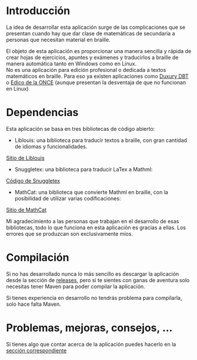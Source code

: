 # Introducción
La idea de desarrollar esta aplicación surge de las complicaciones que se presentan cuando hay
que dar clase de matemáticas de secundaria a personas que necesitan material en braille.

El objeto de esta aplicación es proporcionar una manera sencilla y rápida de crear hojas de 
ejercicios, apuntes y exámenes y traducirlos a braille de manera automática tanto en 
Windows como en Linux.  
No es una aplicación para edición profesional o dedicada a textos matemáticos en braille. Para
eso ya existen aplicaciones como [Duxury DBT](https://www.duxburysystems.com/) o 
[Edico de la ONCE](https://educacion.once.es/recursos-documentacion/edico) (aunque presentan
la desventaja de que no funcionan en Linux)

# Dependencias
Esta aplicación se basa en tres bibliotecas de código abierto:

  - Liblouis: una biblioteca para traducir textos a braille, con gran cantidad de idiomas y
funcionalidades.

 [Sitio de Liblouis](https://liblouis.io/)

  - Snuggletex: una biblioteca para traducir LaTex a Mathml:

 [Código de Snuggletex](https://github.com/davemckain/snuggletex)

  - MathCat: una biblioteca que convierte Mathml en braille, con la posibilidad de utilizar varias
codificaciones:

 [Sitio de MathCat](https://nsoiffer.github.io/MathCAT/)

Mi agradecimiento a las personas que trabajan en el desarrollo de esas bibliotecas, todo lo que
funciona en esta aplicación es gracias a ellas. Los errores que se produzcan son
exclusivamente míos.

# Compilación
Si no has desarrollado nunca lo más sencillo es descargar la aplicación desde la sección de [releases](./releases), pero si
te sientes con ganas de aventura solo necesitas tener Maven para poder compilar la aplicación.

Si tienes experiencia en desarrollo no tendrás problema para compilarla, solo hace falta Maven.

# Problemas, mejoras, consejos, ...
Si tienes algo que contar acerca de la aplicación puedes hacerlo en la
[sección correspondiente](./issues)
